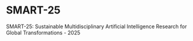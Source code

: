 # SMART-25
SMART-25: Sustainable Multidisciplinary Artificial Intelligence Research for Global Transformations - 2025 
